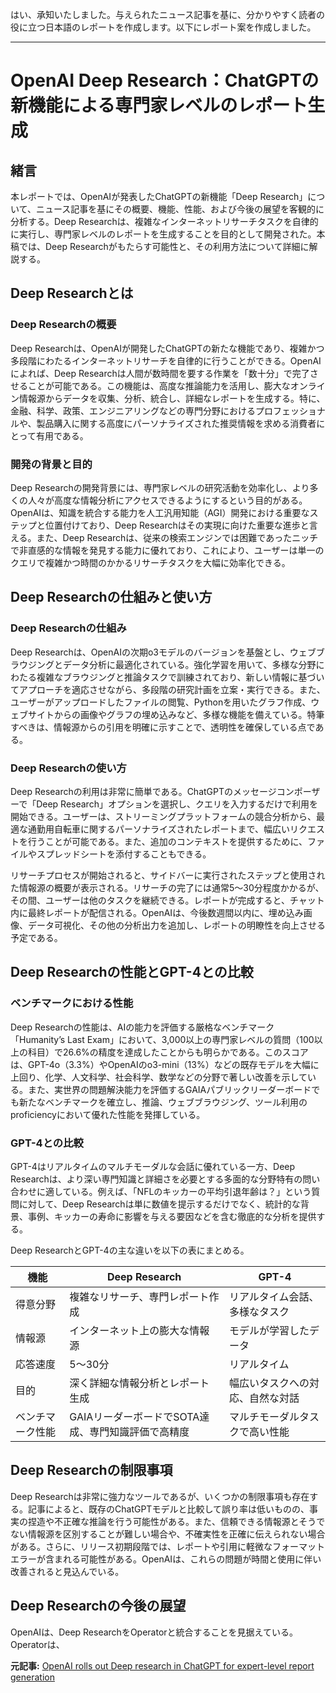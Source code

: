 はい、承知いたしました。与えられたニュース記事を基に、分かりやすく読者の役に立つ日本語のレポートを作成します。以下にレポート案を作成しました。

---
# OpenAI Deep Research：ChatGPTの新機能による専門家レベルのレポート生成

## 緒言

本レポートでは、OpenAIが発表したChatGPTの新機能「Deep Research」について、ニュース記事を基にその概要、機能、性能、および今後の展望を客観的に分析する。Deep Researchは、複雑なインターネットリサーチタスクを自律的に実行し、専門家レベルのレポートを生成することを目的として開発された。本稿では、Deep Researchがもたらす可能性と、その利用方法について詳細に解説する。

## Deep Researchとは

### Deep Researchの概要

Deep Researchは、OpenAIが開発したChatGPTの新たな機能であり、複雑かつ多段階にわたるインターネットリサーチを自律的に行うことができる。OpenAIによれば、Deep Researchは人間が数時間を要する作業を「数十分」で完了させることが可能である。この機能は、高度な推論能力を活用し、膨大なオンライン情報源からデータを収集、分析、統合し、詳細なレポートを生成する。特に、金融、科学、政策、エンジニアリングなどの専門分野におけるプロフェッショナルや、製品購入に関する高度にパーソナライズされた推奨情報を求める消費者にとって有用である。

### 開発の背景と目的

Deep Researchの開発背景には、専門家レベルの研究活動を効率化し、より多くの人々が高度な情報分析にアクセスできるようにするという目的がある。OpenAIは、知識を統合する能力を人工汎用知能（AGI）開発における重要なステップと位置付けており、Deep Researchはその実現に向けた重要な進歩と言える。また、Deep Researchは、従来の検索エンジンでは困難であったニッチで非直感的な情報を発見する能力に優れており、これにより、ユーザーは単一のクエリで複雑かつ時間のかかるリサーチタスクを大幅に効率化できる。

## Deep Researchの仕組みと使い方

### Deep Researchの仕組み

Deep Researchは、OpenAIの次期o3モデルのバージョンを基盤とし、ウェブブラウジングとデータ分析に最適化されている。強化学習を用いて、多様な分野にわたる複雑なブラウジングと推論タスクで訓練されており、新しい情報に基づいてアプローチを適応させながら、多段階の研究計画を立案・実行できる。また、ユーザーがアップロードしたファイルの閲覧、Pythonを用いたグラフ作成、ウェブサイトからの画像やグラフの埋め込みなど、多様な機能を備えている。特筆すべきは、情報源からの引用を明確に示すことで、透明性を確保している点である。

### Deep Researchの使い方

Deep Researchの利用は非常に簡単である。ChatGPTのメッセージコンポーザーで「Deep Research」オプションを選択し、クエリを入力するだけで利用を開始できる。ユーザーは、ストリーミングプラットフォームの競合分析から、最適な通勤用自転車に関するパーソナライズされたレポートまで、幅広いリクエストを行うことが可能である。また、追加のコンテキストを提供するために、ファイルやスプレッドシートを添付することもできる。

リサーチプロセスが開始されると、サイドバーに実行されたステップと使用された情報源の概要が表示される。リサーチの完了には通常5〜30分程度かかるが、その間、ユーザーは他のタスクを継続できる。レポートが完成すると、チャット内に最終レポートが配信される。OpenAIは、今後数週間以内に、埋め込み画像、データ可視化、その他の分析出力を追加し、レポートの明瞭性を向上させる予定である。

## Deep Researchの性能とGPT-4との比較

### ベンチマークにおける性能

Deep Researchの性能は、AIの能力を評価する厳格なベンチマーク「Humanity’s Last Exam」において、3,000以上の専門家レベルの質問（100以上の科目）で26.6%の精度を達成したことからも明らかである。このスコアは、GPT-4o（3.3%）やOpenAIのo3-mini（13%）などの既存モデルを大幅に上回り、化学、人文科学、社会科学、数学などの分野で著しい改善を示している。また、実世界の問題解決能力を評価するGAIAパブリックリーダーボードでも新たなベンチマークを確立し、推論、ウェブブラウジング、ツール利用のproficiencyにおいて優れた性能を発揮している。

### GPT-4との比較

GPT-4はリアルタイムのマルチモーダルな会話に優れている一方、Deep Researchは、より深い専門知識と詳細さを必要とする多面的な分野特有の問い合わせに適している。例えば、「NFLのキッカーの平均引退年齢は？」という質問に対して、Deep Researchは単に数値を提示するだけでなく、統計的な背景、事例、キッカーの寿命に影響を与える要因などを含む徹底的な分析を提供する。

Deep ResearchとGPT-4の主な違いを以下の表にまとめる。

| 機能             | Deep Research                               | GPT-4                                    |
| ---------------- | ------------------------------------------- | ---------------------------------------- |
| 得意分野         | 複雑なリサーチ、専門レポート作成             | リアルタイム会話、多様なタスク             |
| 情報源           | インターネット上の膨大な情報源              | モデルが学習したデータ                   |
| 応答速度         | 5〜30分                                     | リアルタイム                               |
| 目的             | 深く詳細な情報分析とレポート生成             | 幅広いタスクへの対応、自然な対話           |
| ベンチマーク性能 | GAIAリーダーボードでSOTA達成、専門知識評価で高精度 | マルチモーダルタスクで高い性能             |

## Deep Researchの制限事項

Deep Researchは非常に強力なツールであるが、いくつかの制限事項も存在する。記事によると、既存のChatGPTモデルと比較して誤り率は低いものの、事実の捏造や不正確な推論を行う可能性がある。また、信頼できる情報源とそうでない情報源を区別することが難しい場合や、不確実性を正確に伝えられない場合がある。さらに、リリース初期段階では、レポートや引用に軽微なフォーマットエラーが含まれる可能性がある。OpenAIは、これらの問題が時間と使用に伴い改善されると見込んでいる。

## Deep Researchの今後の展望

OpenAIは、Deep ResearchをOperatorと統合することを見据えている。Operatorは、

**元記事:** [OpenAI rolls out Deep research in ChatGPT for expert-level report generation](https://www.fonearena.com/blog/445281/openai-deep-research-chatgpt.html)